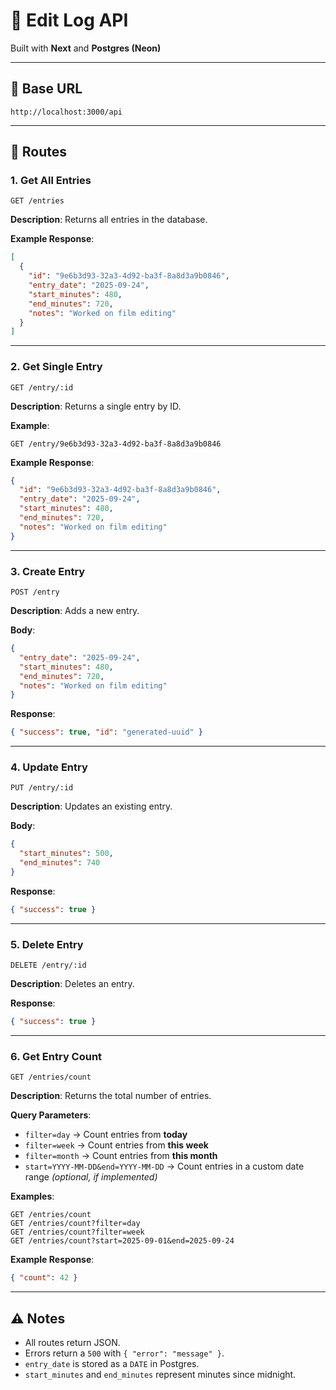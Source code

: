 # 📘 Edit Log API

Built with **Next** and **Postgres (Neon)**

---

## 🔗 Base URL
```
http://localhost:3000/api
```

---

## 📂 Routes

### **1. Get All Entries**
```
GET /entries
```
**Description**: Returns all entries in the database.  

**Example Response**:
```json
[
  {
    "id": "9e6b3d93-32a3-4d92-ba3f-8a8d3a9b0846",
    "entry_date": "2025-09-24",
    "start_minutes": 480,
    "end_minutes": 720,
    "notes": "Worked on film editing"
  }
]
```

---

### **2. Get Single Entry**
```
GET /entry/:id
```
**Description**: Returns a single entry by ID.  

**Example**:
```
GET /entry/9e6b3d93-32a3-4d92-ba3f-8a8d3a9b0846
```

**Example Response**:
```json
{
  "id": "9e6b3d93-32a3-4d92-ba3f-8a8d3a9b0846",
  "entry_date": "2025-09-24",
  "start_minutes": 480,
  "end_minutes": 720,
  "notes": "Worked on film editing"
}
```

---

### **3. Create Entry**
```
POST /entry
```
**Description**: Adds a new entry.  

**Body**:
```json
{
  "entry_date": "2025-09-24",
  "start_minutes": 480,
  "end_minutes": 720,
  "notes": "Worked on film editing"
}
```

**Response**:
```json
{ "success": true, "id": "generated-uuid" }
```

---

### **4. Update Entry**
```
PUT /entry/:id
```
**Description**: Updates an existing entry.  

**Body**:
```json
{
  "start_minutes": 500,
  "end_minutes": 740
}
```

**Response**:
```json
{ "success": true }
```

---

### **5. Delete Entry**
```
DELETE /entry/:id
```
**Description**: Deletes an entry.  

**Response**:
```json
{ "success": true }
```

---

### **6. Get Entry Count**
```
GET /entries/count
```
**Description**: Returns the total number of entries.  

**Query Parameters**:
- `filter=day` → Count entries from **today**  
- `filter=week` → Count entries from **this week**  
- `filter=month` → Count entries from **this month**  
- `start=YYYY-MM-DD&end=YYYY-MM-DD` → Count entries in a custom date range *(optional, if implemented)*  

**Examples**:
```
GET /entries/count
GET /entries/count?filter=day
GET /entries/count?filter=week
GET /entries/count?start=2025-09-01&end=2025-09-24
```

**Example Response**:
```json
{ "count": 42 }
```

---

## ⚠️ Notes
- All routes return JSON.  
- Errors return a `500` with `{ "error": "message" }`.  
- `entry_date` is stored as a `DATE` in Postgres.  
- `start_minutes` and `end_minutes` represent minutes since midnight.  
